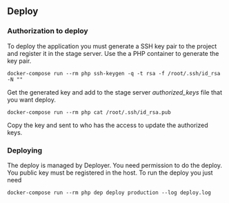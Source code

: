 ## Deploy

### Authorization to deploy

To deploy the application you must generate a SSH key pair to the project and register it in the stage server. Use the a PHP container to generate the key pair.

    docker-compose run --rm php ssh-keygen -q -t rsa -f /root/.ssh/id_rsa -N ""

Get the generated key and add to the stage server  _authorized_keys_ file that you want deploy.

    docker-compose run --rm php cat /root/.ssh/id_rsa.pub

Copy the key and sent to who has the access to update the authorized keys.

### Deploying

The deploy is managed by Deployer. You need permission to do the deploy. You public key must be registered in the host. To run the deploy you just need

    docker-compose run --rm php dep deploy production --log deploy.log



